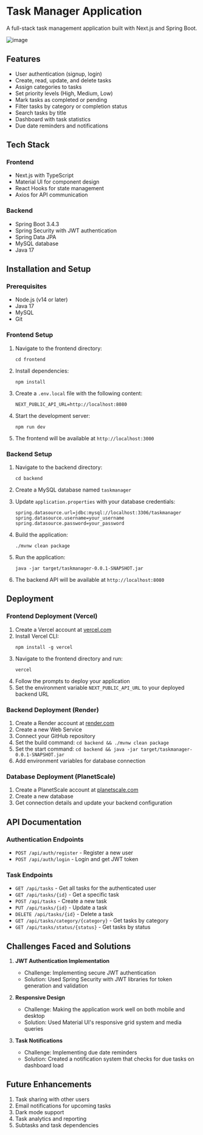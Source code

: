 # Task Manager Application

A full-stack task management application built with Next.js and Spring Boot.

![image](https://github.com/user-attachments/assets/87d5d51e-a38f-4693-9f57-20ffb0b3bd80)


## Features

- User authentication (signup, login)
- Create, read, update, and delete tasks
- Assign categories to tasks
- Set priority levels (High, Medium, Low)
- Mark tasks as completed or pending
- Filter tasks by category or completion status
- Search tasks by title
- Dashboard with task statistics
- Due date reminders and notifications

## Tech Stack

### Frontend
- Next.js with TypeScript
- Material UI for component design
- React Hooks for state management
- Axios for API communication

### Backend
- Spring Boot 3.4.3
- Spring Security with JWT authentication
- Spring Data JPA
- MySQL database
- Java 17

## Installation and Setup

### Prerequisites
- Node.js (v14 or later)
- Java 17
- MySQL
- Git

### Frontend Setup
1. Navigate to the frontend directory:
   ```
   cd frontend
   ```

2. Install dependencies:
   ```
   npm install
   ```

3. Create a `.env.local` file with the following content:
   ```
   NEXT_PUBLIC_API_URL=http://localhost:8080
   ```

4. Start the development server:
   ```
   npm run dev
   ```

5. The frontend will be available at `http://localhost:3000`

### Backend Setup
1. Navigate to the backend directory:
   ```
   cd backend
   ```

2. Create a MySQL database named `taskmanager`

3. Update `application.properties` with your database credentials:
   ```
   spring.datasource.url=jdbc:mysql://localhost:3306/taskmanager
   spring.datasource.username=your_username
   spring.datasource.password=your_password
   ```

4. Build the application:
   ```
   ./mvnw clean package
   ```

5. Run the application:
   ```
   java -jar target/taskmanager-0.0.1-SNAPSHOT.jar
   ```

6. The backend API will be available at `http://localhost:8080`

## Deployment

### Frontend Deployment (Vercel)
1. Create a Vercel account at [vercel.com](https://vercel.com)
2. Install Vercel CLI:
   ```
   npm install -g vercel
   ```
3. Navigate to the frontend directory and run:
   ```
   vercel
   ```
4. Follow the prompts to deploy your application
5. Set the environment variable `NEXT_PUBLIC_API_URL` to your deployed backend URL

### Backend Deployment (Render)
1. Create a Render account at [render.com](https://render.com)
2. Create a new Web Service
3. Connect your GitHub repository
4. Set the build command: `cd backend && ./mvnw clean package`
5. Set the start command: `cd backend && java -jar target/taskmanager-0.0.1-SNAPSHOT.jar`
6. Add environment variables for database connection

### Database Deployment (PlanetScale)
1. Create a PlanetScale account at [planetscale.com](https://planetscale.com)
2. Create a new database
3. Get connection details and update your backend configuration

## API Documentation

### Authentication Endpoints
- `POST /api/auth/register` - Register a new user
- `POST /api/auth/login` - Login and get JWT token

### Task Endpoints
- `GET /api/tasks` - Get all tasks for the authenticated user
- `GET /api/tasks/{id}` - Get a specific task
- `POST /api/tasks` - Create a new task
- `PUT /api/tasks/{id}` - Update a task
- `DELETE /api/tasks/{id}` - Delete a task
- `GET /api/tasks/category/{category}` - Get tasks by category
- `GET /api/tasks/status/{status}` - Get tasks by status

## Challenges Faced and Solutions

1. **JWT Authentication Implementation**
   - Challenge: Implementing secure JWT authentication
   - Solution: Used Spring Security with JWT libraries for token generation and validation

2. **Responsive Design**
   - Challenge: Making the application work well on both mobile and desktop
   - Solution: Used Material UI's responsive grid system and media queries

3. **Task Notifications**
   - Challenge: Implementing due date reminders
   - Solution: Created a notification system that checks for due tasks on dashboard load

## Future Enhancements

1. Task sharing with other users
2. Email notifications for upcoming tasks
3. Dark mode support
4. Task analytics and reporting
5. Subtasks and task dependencies
